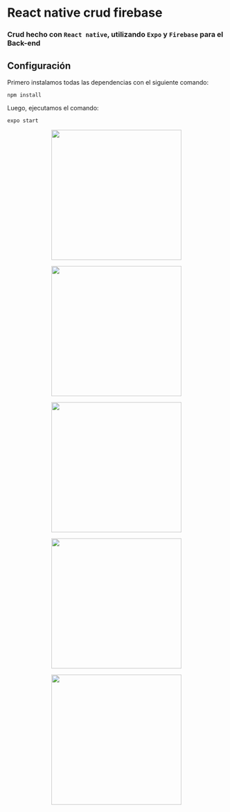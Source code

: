# React native crud firebase

### Crud hecho con `React native`, utilizando `Expo` y `Firebase` para el Back-end

## Configuración

Primero instalamos todas las dependencias con el siguiente comando:
``` 
npm install
```

Luego, ejecutamos el comando:
```
expo start
```
<p align="center">
  <img src="https://user-images.githubusercontent.com/65865555/113342645-1ddbdd80-9305-11eb-8f14-6b321e3ad5d8.jpg" width="300">
</p>

<p align="center">
  <img src="https://user-images.githubusercontent.com/65865555/113343128-c68a3d00-9305-11eb-8ee9-2fcc4450e054.jpg" width="300">
</p>

<p align="center">
  <img src="https://user-images.githubusercontent.com/65865555/113343189-de61c100-9305-11eb-9752-898faec79b31.jpg" width="300">
</p>

<p align="center">
  <img src="https://user-images.githubusercontent.com/65865555/113343258-f6d1db80-9305-11eb-98ac-c6cd3722170e.jpg" width="300">
</p>

<p align="center">
  <img src="https://user-images.githubusercontent.com/65865555/113343290-07825180-9306-11eb-854c-8ed5d86993c9.jpg" width="300">
</p>
